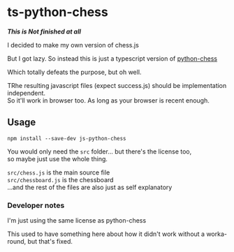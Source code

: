 
# ts-python-chess

*****This is Not finished at all*****

I decided to make my own version of chess.js

But I got lazy. So instead this is just a typescript version of [python-chess](https://github.com/niklasf/python-chess)

Which totally defeats the purpose, but oh well.

TRhe resulting javascript files (expect success.js) should be implementation independent.  
So it'll work in browser too. As long as your browser is recent enough.

## Usage

```npm install --save-dev js-python-chess```

You would only need the ```src``` folder... but there's the license too,  
so maybe just use the whole thing.

```src/chess.js``` is the main source file  
```src/chessboard.js``` is the chessboard  
...and the rest of the files are also just as self explanatory

### Developer notes

I'm just using the same license as python-chess

This used to have something here about how it didn't work without a worka-round, but that's fixed.
